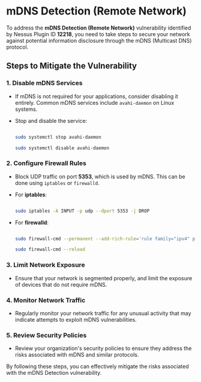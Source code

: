 # mDNS Detection (Remote Network)
To address the **mDNS Detection (Remote Network)** vulnerability identified by Nessus Plugin ID **12218**, you need to take steps to secure your network against potential information disclosure through the mDNS (Multicast DNS) protocol. 

  

## Steps to Mitigate the Vulnerability 

  

### 1. **Disable mDNS Services** 

   - If mDNS is not required for your applications, consider disabling it entirely. Common mDNS services include `avahi-daemon` on Linux systems. 

   - Stop and disable the service: 

     ```bash 

     sudo systemctl stop avahi-daemon 

     sudo systemctl disable avahi-daemon 

     ``` 

  

### 2. **Configure Firewall Rules** 

   - Block UDP traffic on port **5353**, which is used by mDNS. This can be done using `iptables` or `firewalld`. 

   - For **iptables**: 

     ```bash 

     sudo iptables -A INPUT -p udp --dport 5353 -j DROP 

     ``` 

   - For **firewalld**: 

     ```bash 

     sudo firewall-cmd --permanent --add-rich-rule='rule family="ipv4" port protocol="udp" port="5353" reject' 

     sudo firewall-cmd --reload 

     ``` 

  

### 3. **Limit Network Exposure** 

   - Ensure that your network is segmented properly, and limit the exposure of devices that do not require mDNS. 

  

### 4. **Monitor Network Traffic** 

   - Regularly monitor your network traffic for any unusual activity that may indicate attempts to exploit mDNS vulnerabilities. 

  

### 5. **Review Security Policies** 

   - Review your organization's security policies to ensure they address the risks associated with mDNS and similar protocols. 

  

By following these steps, you can effectively mitigate the risks associated with the mDNS Detection vulnerability. 

